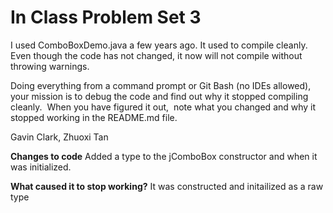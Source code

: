 # In Class Problem Set 3

I used ComboBoxDemo.java a few years ago.  It used to compile cleanly.  Even though the code has not changed, it now  will not compile without throwing warnings.

Doing everything from a command prompt or Git Bash (no IDEs allowed), your mission is to debug the code and find out why it stopped compiling cleanly.  When you have figured it out,  note what you changed and why it stopped working in the README.md file.

Gavin Clark, Zhuoxi Tan

**Changes to code**
Added a <String> type to the jComboBox constructor and when it was initialized.

**What caused it to stop working?**
It was constructed and initailized as a raw type
